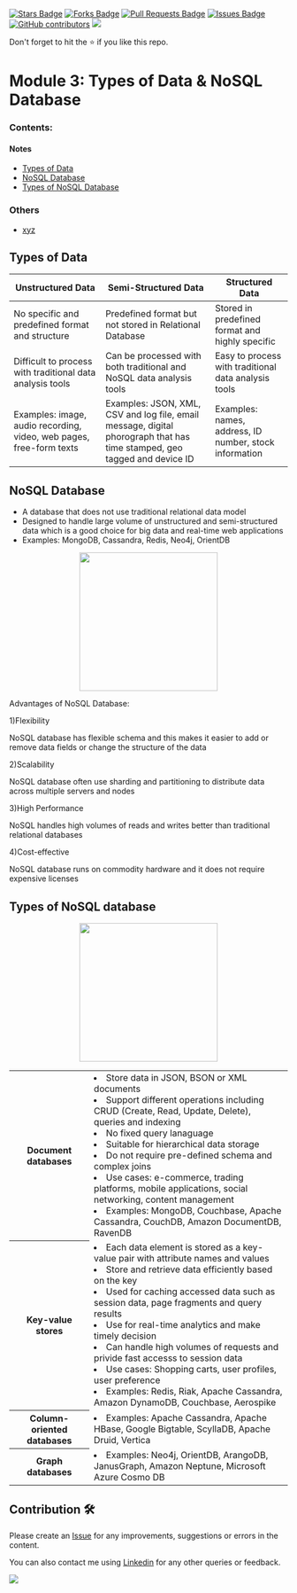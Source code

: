 <a href="https://github.com/drshahizan/special-topic-data-engineering/stargazers"><img src="https://img.shields.io/github/stars/drshahizan/special-topic-data-engineering" alt="Stars Badge"/></a>
<a href="https://github.com/drshahizan/special-topic-data-engineering/network/members"><img src="https://img.shields.io/github/forks/drshahizan/special-topic-data-engineering" alt="Forks Badge"/></a>
<a href="https://github.com/drshahizan/special-topic-data-engineering/pulls"><img src="https://img.shields.io/github/issues-pr/drshahizan/special-topic-data-engineering" alt="Pull Requests Badge"/></a>
<a href="https://github.com/drshahizan/special-topic-data-engineering/issues"><img src="https://img.shields.io/github/issues/drshahizan/special-topic-data-engineering" alt="Issues Badge"/></a>
<a href="https://github.com/drshahizan/special-topic-data-engineering/graphs/contributors"><img alt="GitHub contributors" src="https://img.shields.io/github/contributors/drshahizan/special-topic-data-engineering?color=2b9348"></a>
![](https://visitor-badge.glitch.me/badge?page_id=drshahizan/special-topic-data-engineering)

Don't forget to hit the :star: if you like this repo.

<!---
Module X: XXX

Group XXXX
1. XXXX
2. XXXX
3. XXXX
4. XXXX

-->

# Module 3: Types of Data & NoSQL Database

### Contents:
#### Notes
- [Types of Data](#types-of-data)
- [NoSQL Database](#NoSQL-database)
- [Types of NoSQL Database](#types-of-NoSQL-database)

### Others
- [xyz](https://utm.my)


## Types of Data
| Unstructured Data | Semi-Structured Data | Structured Data |
| ----------------- | -------------------- | ------------------ |
| No specific and predefined format and structure | Predefined format but not stored in Relational Database | Stored in predefined format and highly specific |
| Difficult to process with traditional data analysis tools | Can be processed with both traditional and NoSQL data analysis tools | Easy to process with traditional data analysis tools |
| Examples: image, audio recording, video, web pages, free-form texts | Examples: JSON, XML, CSV and log file, email message, digital phorograph that has time stamped, geo tagged and device ID | Examples: names, address, ID number, stock information |

## NoSQL Database
* A database that does not use traditional relational data model
* Designed to handle large volume of unstructured and semi-structured data which is a good choice for big data and real-time web applications
* Examples: MongoDB, Cassandra, Redis, Neo4j, OrientDB

<div align="center"><img src="https://ares.decipherzone.com/blog-manager/uploads/ckeditor_Top%2010%20NoSQL%20Databases%20in%202022.png" height="250"
                         ></div>

Advantages of NoSQL Database:

1)Flexibility

NoSQL database has flexible schema and this makes it easier to add or remove data fields or change the structure of the data

2)Scalability

NoSQL database often use sharding and partitioning to distribute data across multiple servers and nodes

3)High Performance

NoSQL handles high volumes of reads and writes better than traditional relational databases

4)Cost-effective

NoSQL database runs on commodity hardware and it does not require expensive licenses

## Types of NoSQL database

<div align="center"><img src="https://abcloudz.com/wp-content/uploads/2021/01/NoSQL.png?x87761" height="250"
                         ></div>
                         
<table>
  <tr>
    <th>Document databases</th>
    <td>
      <li>Store data in JSON, BSON or XML documents</li>
      <li>Support different operations including CRUD (Create, Read, Update, Delete), queries and indexing</li>
      <li>No fixed query lanaguage</li>
      <li>Suitable for hierarchical data storage</li>
      <li>Do not require pre-defined schema and complex joins</li>
      <li>Use cases: e-commerce, trading platforms, mobile applications, social networking, content management</li>
      <li>Examples: MongoDB, Couchbase, Apache Cassandra, CouchDB, Amazon DocumentDB, RavenDB</li>
   </td>
  </tr>
  <tr>
    <th>Key-value stores</th>
    <td>
      <li>Each data element is stored as a key-value pair with attribute names and values</li>
      <li>Store and retrieve data efficiently based on the key</li>
      <li>Used for caching accessed data such as session data, page fragments and query results</li>
      <li>Use for real-time analytics and make timely decision</li>
      <li>Can handle high volumes of requests and privide fast accesss to session data</li>
      <li>Use cases: Shopping carts, user profiles, user preference</li>
      <li>Examples: Redis, Riak, Apache Cassandra, Amazon DynamoDB, Couchbase, Aerospike</li>
    </td>
  </tr>
  <tr>
    <th>Column-oriented databases</th>
    <td>
      <li>Examples: Apache Cassandra, Apache HBase, Google Bigtable, ScyllaDB, Apache Druid, Vertica</li>
    </td>
  </tr>
  <tr>
    <th>Graph databases</th>
    <td>
      <li>Examples: Neo4j, OrientDB, ArangoDB, JanusGraph, Amazon Neptune, Microsoft Azure Cosmo DB</li>
    </td>
  </tr>
</table>
                                                                     

## Contribution 🛠️
Please create an [Issue](https://github.com/drshahizan/special-topic-data-engineering/issues) for any improvements, suggestions or errors in the content.

You can also contact me using [Linkedin](https://www.linkedin.com/in/drshahizan/) for any other queries or feedback.

![](https://visitor-badge.glitch.me/badge?page_id=drshahizan)


